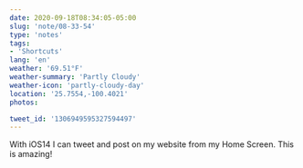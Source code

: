 ```yaml
---
date: 2020-09-18T08:34:05-05:00
slug: 'note/08-33-54'
type: 'notes'
tags:
- 'Shortcuts'
lang: 'en'
weather: '69.51°F'
weather-summary: 'Partly Cloudy'
weather-icon: 'partly-cloudy-day'
location: '25.7554,-100.4021'
photos:

tweet_id: '1306949595327594497'
---
```

With iOS14 I can tweet and post on my website from my Home Screen. This is amazing! 